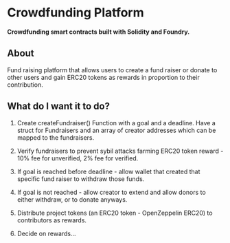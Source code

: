 # Crowdfunding Platform

**Crowdfunding smart contracts built with Solidity and Foundry.**

## About

Fund raising platform that allows users to create a fund raiser or donate to other users and gain ERC20 tokens as rewards in proportion to their contribution. 


## What do I want it to do?

1. Create createFundraiser() Function with a goal and a deadline. Have a struct for Fundraisers and an array of creator addresses which can be mapped to the fundraisers. 

2. Verify fundraisers to prevent sybil attacks farming ERC20 token reward - 10% fee for unverified, 2% fee for verified.
   
3. If goal is reached before deadline - allow wallet that created that specific fund raiser to withdraw those funds.
   
4. If goal is not reached - allow creator to extend and allow donors to either withdraw, or to donate anyways.

5. Distribute project tokens (an ERC20 token - OpenZeppelin ERC20) to contributors as rewards.

6. Decide on rewards...